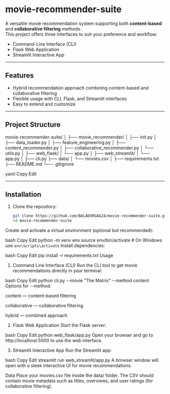 # movie-recommender-suite

A versatile movie recommendation system supporting both **content-based** and **collaborative filtering** methods.  
This project offers three interfaces to suit your preference and workflow:  
- Command-Line Interface (CLI)  
- Flask Web Application  
- Streamlit Interactive App  

---

## Features

- Hybrid recommendation approach combining content-based and collaborative filtering  
- Flexible usage with CLI, Flask, and Streamlit interfaces  
- Easy to extend and customize  

---

## Project Structure

movie-recommender-suite/
│
├── movie_recommender/
│ ├── init.py
│ ├── data_loader.py
│ ├── feature_engineering.py
│ ├── content_recommender.py
│ ├── collaborative_recommender.py
│ └── utils.py
│
├── web_flask/
│ └── app.py
│
├── web_streamlit/
│ └── app.py
│
├── cli.py
├── data/
│ └── movies.csv
│
├── requirements.txt
├── README.md
└── .gitignore

yaml
Copy
Edit

---

## Installation

1. Clone the repository:

   ```bash
   git clone https://github.com/BALADURGAG24/movie-recommender-suite.git
   cd movie-recommender-suite
Create and activate a virtual environment (optional but recommended):

bash
Copy
Edit
python -m venv env
source env/bin/activate    # On Windows use `env\Scripts\activate`
Install dependencies:

bash
Copy
Edit
pip install -r requirements.txt
Usage
1. Command Line Interface (CLI)
Run the CLI tool to get movie recommendations directly in your terminal:

bash
Copy
Edit
python cli.py --movie "The Matrix" --method content
Options for --method:

content — content-based filtering

collaborative — collaborative filtering

hybrid — combined approach

2. Flask Web Application
Start the Flask server:

bash
Copy
Edit
python web_flask/app.py
Open your browser and go to http://localhost:5000 to use the web interface.

3. Streamlit Interactive App
Run the Streamlit app:

bash
Copy
Edit
streamlit run web_streamlit/app.py
A browser window will open with a sleek interactive UI for movie recommendations.

Data
Place your movies.csv file inside the data/ folder.
The CSV should contain movie metadata such as titles, overviews, and user ratings (for collaborative filtering).
